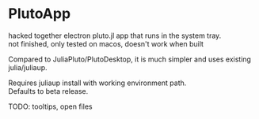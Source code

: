 # PlutoApp
hacked together electron pluto.jl app that runs in the system tray.  
not finished, only tested on macos, doesn't work when built  
  
Compared to JuliaPluto/PlutoDesktop, it is much simpler and uses existing julia/juliaup.
  
Requires juliaup install with working environment path.  
Defaults to beta release.  
  
TODO: tooltips, open files  
